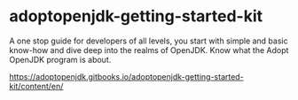 # adoptopenjdk-getting-started-kit
A one stop guide for developers of all levels, you start with simple and basic know-how and dive deep into the realms of OpenJDK. Know what the Adopt OpenJDK program is about.

https://adoptopenjdk.gitbooks.io/adoptopenjdk-getting-started-kit/content/en/
